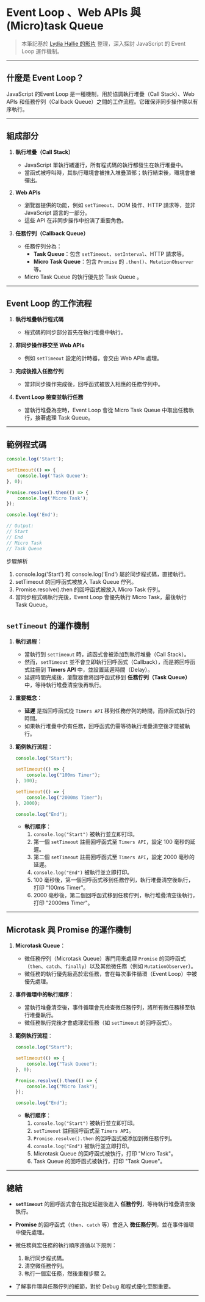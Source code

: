 
# Event Loop 、Web APIs 與 (Micro)task Queue

> 本筆記基於 [Lydia Hallie 的影片](https://www.youtube.com/watch?v=eiC58R16hb8&list=LL&index=3&ab_channel=LydiaHallie) 整理，深入探討 JavaScript 的 Event Loop 運作機制。

---

## 什麼是 Event Loop？

JavaScript 的Event Loop 是一種機制，用於協調執行堆疊（Call Stack）、Web APIs 和任務佇列（Callback Queue）之間的工作流程。它確保非同步操作得以有序執行。

---

## 組成部分

1. **執行堆疊（Call Stack）**
   - JavaScript 單執行緒運行，所有程式碼的執行都發生在執行堆疊中。
   - 當函式被呼叫時，其執行環境會被推入堆疊頂部；執行結束後，環境會被彈出。

2. **Web APIs**
   - 瀏覽器提供的功能，例如 `setTimeout`、DOM 操作、HTTP 請求等，並非 JavaScript 語言的一部分。
   - 這些 API 在非同步操作中扮演了重要角色。

3. **任務佇列（Callback Queue）**
   - 任務佇列分為：
     - **Task Queue**：包含 `setTimeout`、`setInterval`、HTTP 請求等。
     - **Micro Task Queue**：包含 `Promise` 的 `.then()`、`MutationObserver` 等。
   -  Micro Task Queue 的執行優先於 Task Queue 。

---

## Event Loop 的工作流程

1. **執行堆疊執行程式碼**
   - 程式碼的同步部分首先在執行堆疊中執行。

2. **非同步操作移交至 Web APIs**
   - 例如 `setTimeout` 設定的計時器，會交由 Web APIs 處理。

3. **完成後推入任務佇列**
   - 當非同步操作完成後，回呼函式被放入相應的任務佇列中。

4. **Event Loop 檢查並執行任務**
   - 當執行堆疊為空時，Event Loop 會從 Micro Task Queue 中取出任務執行，接著處理 Task Queue。

---

## 範例程式碼

```javascript
console.log('Start');

setTimeout(() => {
    console.log('Task Queue');
}, 0);

Promise.resolve().then(() => {
    console.log('Micro Task');
});

console.log('End');

// Output:
// Start
// End
// Micro Task
// Task Queue
```

步驟解析
1.	console.log('Start') 和 console.log('End') 屬於同步程式碼，直接執行。
2.	setTimeout 的回呼函式被放入 Task Queue 佇列。
3.	Promise.resolve().then 的回呼函式被放入 Micro Task 佇列。
4.	當同步程式碼執行完後，Event Loop 會優先執行 Micro Task，最後執行 Task Queue。

## `setTimeout` 的運作機制

1. **執行過程**：
   - 當執行到 `setTimeout` 時，該函式會被添加到執行堆疊（Call Stack）。
   - 然而，`setTimeout` 並不會立即執行回呼函式（Callback），而是將回呼函式註冊到 **Timers API** 中，並設置延遲時間（Delay）。
   - 延遲時間完成後，瀏覽器會將回呼函式移到 **任務佇列（Task Queue）** 中，等待執行堆疊清空後再執行。

2. **重要概念**：
   - **延遲** 是指回呼函式從 `Timers API` 移到任務佇列的時間，而非函式執行的時間。
   - 如果執行堆疊中仍有任務，回呼函式仍需等待執行堆疊清空後才能被執行。

3. **範例執行流程**：
   ```javascript
   console.log("Start");

   setTimeout(() => {
       console.log("100ms Timer");
   }, 100);

   setTimeout(() => {
       console.log("2000ms Timer");
   }, 2000);

   console.log("End");
   ```

   - **執行順序**：
     1. `console.log("Start")` 被執行並立即打印。
     2. 第一個 `setTimeout` 註冊回呼函式至 `Timers API`，設定 100 毫秒的延遲。
     3. 第二個 `setTimeout` 註冊回呼函式至 `Timers API`，設定 2000 毫秒的延遲。
     4. `console.log("End")` 被執行並立即打印。
     5. 100 毫秒後，第一個回呼函式移到任務佇列，執行堆疊清空後執行，打印 "100ms Timer"。
     6. 2000 毫秒後，第二個回呼函式移到任務佇列，執行堆疊清空後執行，打印 "2000ms Timer"。

---

## Microtask 與 Promise 的運作機制

1. **Microtask Queue**：
   - 微任務佇列（Microtask Queue）專門用來處理 `Promise` 的回呼函式（`then`、`catch`、`finally`）以及其他微任務（例如 `MutationObserver`）。
   - 微任務的執行優先級高於宏任務，會在每次事件循環（Event Loop）中被優先處理。

2. **事件循環中的執行順序**：
   - 當執行堆疊清空後，事件循環會先檢查微任務佇列，將所有微任務移至執行堆疊執行。
   - 微任務執行完後才會處理宏任務（如 `setTimeout` 的回呼函式）。

3. **範例執行流程**：
   ```javascript
   console.log("Start");

   setTimeout(() => {
       console.log("Task Queue");
   }, 0);

   Promise.resolve().then(() => {
       console.log("Micro Task");
   });

   console.log("End");
   ```

   - **執行順序**：
     1. `console.log("Start")` 被執行並立即打印。
     2. `setTimeout` 註冊回呼函式至 `Timers API`。
     3. `Promise.resolve().then` 的回呼函式被添加到微任務佇列。
     4. `console.log("End")` 被執行並立即打印。
     5. Microtask Queue 的回呼函式被執行，打印 "Micro Task"。
     6. Task Queue 的回呼函式被執行，打印 "Task Queue"。

---



## 總結

- **`setTimeout`** 的回呼函式會在指定延遲後進入 **任務佇列**，等待執行堆疊清空後執行。
- **Promise** 的回呼函式（`then`、`catch` 等）會進入 **微任務佇列**，並在事件循環中優先處理。
- 微任務與宏任務的執行順序遵循以下規則：
  1. 執行同步程式碼。
  2. 清空微任務佇列。
  3. 執行一個宏任務，然後重複步驟 2。

- 了解事件環與任務佇列的細節，對於 Debug 和程式優化至關重要。

---

